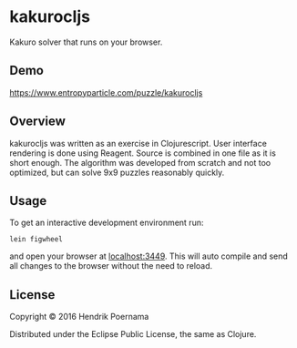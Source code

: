 # kakurocljs

Kakuro solver that runs on your browser.

## Demo

https://www.entropyparticle.com/puzzle/kakurocljs

## Overview

kakurocljs was written as an exercise in Clojurescript. User interface rendering
is done using Reagent. Source is combined in one file as it is short enough. The algorithm
was developed from scratch and not too optimized, but can solve 9x9 puzzles
reasonably quickly.

## Usage

To get an interactive development environment run:

    lein figwheel

and open your browser at [localhost:3449](http://localhost:3449/).
This will auto compile and send all changes to the browser without the
need to reload.

## License

Copyright © 2016 Hendrik Poernama

Distributed under the Eclipse Public License, the same as Clojure.
